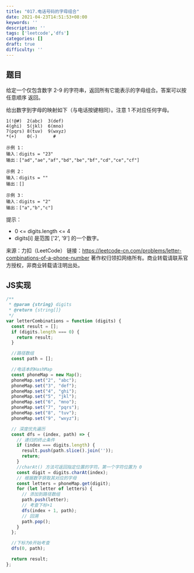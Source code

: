 ```yaml
---
title: "017.电话号码的字母组合"
date: 2021-04-23T14:51:53+08:00
keywords: ''
description: ''
tags: ['leetcode','dfs']
categories: []
draft: true
difficulty: ''
---
```


## 题目

给定一个仅包含数字 2-9 的字符串，返回所有它能表示的字母组合。答案可以按 任意顺序 返回。

给出数字到字母的映射如下（与电话按键相同）。注意 1 不对应任何字母。

```
1(!@#)  2(abc)  3(def)
4(ghi)  5(jkl)  6(mno)
7(pqrs) 8(tuv)  9(wxyz)
*(+)    0(-)      #
```

```
示例 1：
输入：digits = "23"
输出：["ad","ae","af","bd","be","bf","cd","ce","cf"]

示例 2：
输入：digits = ""
输出：[]

示例 3：
输入：digits = "2"
输出：["a","b","c"]
```

提示：

- 0 <= digits.length <= 4
- digits[i] 是范围 ['2', '9'] 的一个数字。

来源：力扣（LeetCode）
链接：https://leetcode-cn.com/problems/letter-combinations-of-a-phone-number
著作权归领扣网络所有。商业转载请联系官方授权，非商业转载请注明出处。


## JS实现

```javascript
/**
 * @param {string} digits
 * @return {string[]}
 */
var letterCombinations = function (digits) {
  const result = [];
  if (digits.length === 0) {
    return result;
  }

  //路径数组
  const path = [];

  //电话本的HashMap
  const phoneMap = new Map();
  phoneMap.set("2", "abc");
  phoneMap.set("3", "def");
  phoneMap.set("4", "ghi");
  phoneMap.set("5", "jkl");
  phoneMap.set("6", "mno");
  phoneMap.set("7", "pqrs");
  phoneMap.set("8", "tuv");
  phoneMap.set("9", "wxyz");

  // 深度优先遍历
  const dfs = (index, path) => {
    // 递归的终止条件
    if (index === digits.length) {
      result.push(path.slice().join(''));
      return;
    }
    //charAt() 方法可返回指定位置的字符。第一个字符位置为 0
    const digit = digits.charAt(index);
    // 根据数字获取其对应的字母
    const letters = phoneMap.get(digit);
    for (let letter of letters) {
      // 添加到路径数组
      path.push(letter);
      // 考查下标+1
      dfs(index + 1, path);
      // 回溯
      path.pop();
    }
  };

  //下标为0开始考查
  dfs(0, path);

  return result;
};
```
